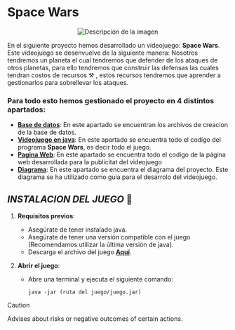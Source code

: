 # Space Wars
<p align="center">
  <img src="https://github.com/xavi-p-t/ProyectoFinal/assets/155578782/563f6c32-945a-490e-9c77-1bb98e839f0a" alt="Descripción de la imagen">
</p>

En el siguiente proyecto hemos desarrollado un videojuego: **Space Wars**. Este videojuego se desenvuelve de la siguiente manera: Nosotros tendremos un planeta el cual tendremos que defender de los ataques de otros planetas, para ello tendremos que construir las defensas las cuales tendran costos de recursos :hammer_and_pick: , estos recursos tendremos que aprender a gestionarlos para sobrellevar los ataques.

>
### Para todo esto hemos gestionado el proyecto en 4 distintos apartados:
 
* [**Base de datos**](https://github.com/xavi-p-t/ProyectoFinal/tree/main/M2): En este apartado se encuentran los archivos de creacion de la base de datos.
* [**Videojuego en java**](https://github.com/xavi-p-t/ProyectoFinal/tree/main/M3): En este apartado se encuentra todo el codigo del programa **Space Wars**, es decir todo el juego.
* [**Pagina Web**](https://github.com/xavi-p-t/ProyectoFinal/tree/main/M4): En este apartado se encuentra todo el codigo de la página web desarrollada para la publicitat del videojuego
* [**Diagrama**](https://github.com/xavi-p-t/ProyectoFinal/tree/main/M2): En este apartado se encuentra el diagrama del proyecto. Este diagrama se ha utilizado como guia para el desarrolo del videojuego.

## ***INSTALACION DEL JUEGO*** :space_invader:
1. **Requisitos previos**:
   - Asegúrate de tener instalado java.
   - Asegúrate de tener una versión compatible con el juego (Recomendamos utilizar la última versión de java).
   - Descarga el archivo del juego [**Aquí**](https://github.com/xavi-p-t/ProyectoFinal/tree/main/M3).

2. **Abrir el juego**:
   - Abre una terminal y ejecuta el siguiente comando:
     ```
     java -jar (ruta del juego/juego.jar)
     ```


> [!CAUTION]
> Advises about risks or negative outcomes of certain actions.
